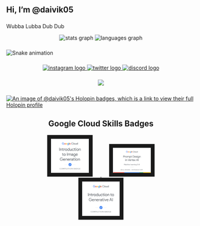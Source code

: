  
 <h2 align="left">Hi, I’m @daivik05</h2>

###
 Wubba Lubba Dub Dub
<div align="center">
  <img src="https://github-readme-stats.vercel.app/api?username=daivik05&hide_title=false&hide_rank=false&show_icons=true&include_all_commits=true&count_private=true&disable_animations=false&theme=dracula&locale=en&hide_border=false" height="150" alt="stats graph"  />
  <img src="https://github-readme-stats.vercel.app/api/top-langs?username=daivik05&locale=en&hide_title=false&layout=compact&card_width=320&langs_count=5&theme=dracula&hide_border=false" height="150" alt="languages graph"  />
</div>

###

<img src="https://raw.githubusercontent.com/daivik05/daivik05/output/snake.svg" alt="Snake animation" />

###

<div align="center">
  <a href="https://www.instagram.com/astropashz?igsh=MWxsc3kyZzRlMjVnMg==" target="_blank">
    <img src="https://raw.githubusercontent.com/maurodesouza/profile-readme-generator/master/src/assets/icons/social/instagram/default.svg" width="52" height="40" alt="instagram logo"  />
  </a>
  <a href="https://twitter.com/astropashz" target="_blank">
    <img src="https://raw.githubusercontent.com/maurodesouza/profile-readme-generator/master/src/assets/icons/social/twitter/default.svg" width="52" height="40" alt="twitter logo"  />
  </a>
  <a href="https://discord.com/invite/KzFGpQyY" target="_blank">
    <img src="https://raw.githubusercontent.com/maurodesouza/profile-readme-generator/master/src/assets/icons/social/discord/default.svg" width="52" height="40" alt="discord logo"  />
  </a>
</div>

###

<div align="center">
  <img height="241" src="https://i.pinimg.com/originals/29/89/b2/2989b2c3381723c568c0201e32c8c030.gif"  />
</div>

###


 
 [![An image of @daivik05's Holopin badges, which is a link to view their full Holopin profile](https://holopin.me/daivik05)](https://holopin.io/@daivik05)



<!---
daivik05/daivik05 is a ✨ special ✨ repository because its `README.md` (this file) appears on your GitHub profile.
You can click the Preview link to take a look at your changes.
--->
<h3 align="center">
  
   <h2 align="center"><b>Google Cloud Skills Badges</b></h2>
</h3>
<p align="center">
 <a href="https://www.cloudskillsboost.google/public_profiles/9fd03224-8f0c-4520-a0d8-d577160a9c57/badges/8472584" target="_blank"> <img src="https://github.com/daivik05/daivik05/blob/main/assests/Gp3%2B11sluPKWIiKPCZnEbCGHU447WzNu7imPoaQiWYc%3D.png" width="20%" height="20%" border="10" hspace="20"/> </a>
  <a href="https://www.cloudskillsboost.google/public_profiles/9fd03224-8f0c-4520-a0d8-d577160a9c57/badges/8372492" target="_blank"> <img src="https://github.com/daivik05/daivik05/blob/main/assests/GDVGByqhjlVp6OOvMLuEfCXvSAFBh33BQ2IvLZFaO6A%3D.png" width="20%" height="20%" border="10" hspace="20"/> </a>
  <a href="https://www.cloudskillsboost.google/public_profiles/9fd03224-8f0c-4520-a0d8-d577160a9c57/badges/8472584" target="_blank"> <img src="https://github.com/daivik05/daivik05/blob/main/assests/RshPhz3CtNIya_8v2wDfRsaWLitOB3yRV73Oqq1iAtQ%3D.png" width="20%" height="20%" border="10" hspace="50"/> </a>
</p>
